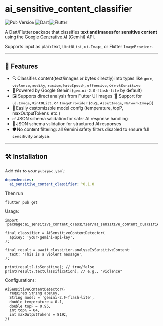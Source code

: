 # ai_sensitive_content_classifier

![Pub Version](https://img.shields.io/pub/v/ai_sensitive_content_classifier)
![Dart](https://img.shields.io/badge/Dart-3.0%2B-blue)
![Flutter](https://img.shields.io/badge/Flutter-Compatible-green)

A Dart/Flutter package that classifies **text and images for sensitive content** using the [Google Generative AI](https://pub.dev/packages/google_generative_ai) (Gemini) API.

Supports input as plain text, `Uint8List`, `ui.Image`, or Flutter `ImageProvider`.

---

## 🚀 Features

- 🔍 Classifies content(text/images or bytes directly) into types like `gore`, `violence`, `nudity`, `racism`, `hateSpeech`, `offensive`, or `notSensitive`
- 🧠 Powered by Google Gemini (`gemini-2.0-flash-lite` by default)
- 🖼️ Supports direct analysis from Flutter UI images (📸 Support for `ui.Image`, `Uint8List`, or `ImageProvider` (e.g., `AssetImage`, `NetworkImage`))
- 🧪 Easily customizable model config (temperature, topP, maxOutputTokens, etc.)
- ✅ JSON schema validation for safer AI response handling
- 🧠 JSON schema validation for structured AI responses
- 🛡 No content filtering: all Gemini safety filters disabled to ensure full sensitivity analysis

---

## 🛠 Installation

Add this to your `pubspec.yaml`:

```yaml
dependencies:
  ai_sensitive_content_classifier: ^0.1.0
```

Then run 
```
flutter pub get
```

Usage:
```
import 'package:ai_sensitive_content_classifier/ai_sensitive_content_classifier.dart';

final classifier = AiSensitiveContentDetector(
  apiKey: 'your-gemini-api-key',
);

final result = await classifier.analyseIsSensitiveContent(
  text: 'This is a violent message',
);

print(result?.isSensitive); // true/false
print(result?.textClassification); // e.g., "violence"
```

Configurations:

```
AiSensitiveContentDetector({
  required String apiKey,
  String model = 'gemini-2.0-flash-lite',
  double temperature = 0.1,
  double topP = 0.95,
  int topK = 64,
  int maxOutputTokens = 8192,
})
```